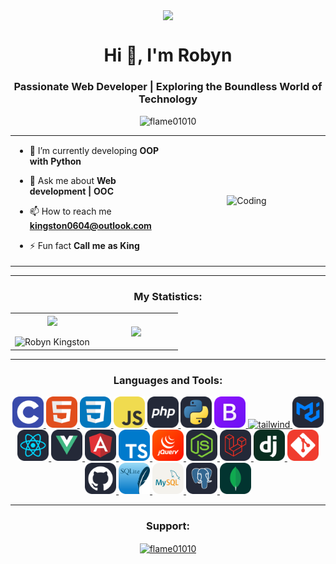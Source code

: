 <p align="center"><picture align="center"><img align="center" src = "https://github.com/7oSkaaa/7oSkaaa/blob/main/Images/about_me.gif?raw=true" width = 50px></picture></p>
<h1 align="center">Hi 👋, I'm Robyn</h1>
<h3 align="center">Passionate Web Developer | Exploring the Boundless World of Technology</h3>
<p align="center"> <img src="https://komarev.com/ghpvc/?username=flame01010&label=Profile%20views&color=0e75b6&style=flat" alt="flame01010" /> </p>

<table align="center">
<tr border="none">
<td width="50%" align="left">
  
- 🌱 I’m currently developing **OOP with Python**

- 💬 Ask me about **Web development | OOC**

- 📫 How to reach me **kingston0604@outlook.com**
  
- ⚡ Fun fact **Call me as King**

</td>
<td width="50%" align="center">

  <img align="center" alt="Coding" width="450" src="https://repository-images.githubusercontent.com/588181932/e36ec678-7984-4cdd-8e4c-a3932772ff8e">

  
  </td>
</tr>
</table>

---

<h3 align="center">My Statistics:</h3>
<p align="center">
<table align="center">
<tr border="none">
<td width="50%" align="center">
  
  <img  align="center"  src="https://github-readme-stats.vercel.app/api?username=flame01010&theme=dark&show_icons=true&count_private=true" />
  <br></br>
  <img  title="🔥 Get streak stats for your profile at git.io/streak-stats" alt="Robyn Kingston" src="https://github-readme-streak-stats.herokuapp.com/?user=flame01010&theme=dark&hide_border=false" /> 
</td>
<td width="50%" align="center">

  <img  align="center"  src="https://github-readme-stats.anuraghazra1.vercel.app/api/top-langs/?username=flame01010&theme=dark&hide_border=false&no-bg=true&no-frame=true&langs_count=10"/>
  
  </td>
</tr>
</table>

---

<h3 align="center">Languages and Tools:</h3>
<p align="center"> <a href="https://www.cprogramming.com/" target="_blank" rel="noreferrer"> <img src="https://github.com/tandpfun/skill-icons/blob/main/icons/C.svg" alt="c" width="50" height="50"/> </a> <a href="https://www.w3.org/html/" target="_blank" rel="noreferrer"> <img src="https://github.com/tandpfun/skill-icons/blob/main/icons/HTML.svg" alt="html5" width="50" height="50"/> </a> <a href="https://www.w3schools.com/css/" target="_blank" rel="noreferrer"> <img src="https://github.com/tandpfun/skill-icons/blob/main/icons/CSS.svg" alt="css3" width="50" height="50"/> </a> <a href="https://developer.mozilla.org/en-US/docs/Web/JavaScript" target="_blank" rel="noreferrer"> <img src="https://github.com/tandpfun/skill-icons/blob/main/icons/JavaScript.svg" alt="javascript" width="50" height="50"/> </a> <a href="https://www.php.net" target="_blank" rel="noreferrer"> <img src="https://github.com/tandpfun/skill-icons/raw/main/icons/PHP-Dark.svg" alt="php" width="50" height="50"/> </a> <a href="https://www.python.org/doc/" target="_blank" rel="noreferrer"> <img src="https://github.com/tandpfun/skill-icons/raw/main/icons/Python-Dark.svg" alt="python" width="50" height="50"/> </a> <a href="https://getbootstrap.com" target="_blank" rel="noreferrer"> <img src="https://github.com/tandpfun/skill-icons/blob/main/icons/Bootstrap.svg" alt="bootstrap" width="50" height="50"/> </a> <a href="https://tailwindcss.com/" target="_blank" rel="noreferrer"> <img src="https://github.com/Scar1109/skill-icons/blob/Scar1109/icons/TailwindCSS-Light.svg" alt="tailwind" width="50" height="50"/> </a> <a href="https://mui.com/material-ui/" target="_blank" rel="noreferrer"> <img src="https://github.com/tandpfun/skill-icons/raw/main/icons/MaterialUI-Dark.svg" alt="MUI" width="50" height="50"/> </a> <a href="https://react.dev/" target="_blank" rel="noreferrer"> <img src="https://github.com/tandpfun/skill-icons/raw/main/icons/React-Dark.svg" alt="react" width="50" height="50"/> </a> <a href="https://vuejs.org/" target="_blank" rel="noreferrer"> <img src="https://github.com/tandpfun/skill-icons/blob/main/icons/VueJS-Dark.svg" alt="vue" width="50" height="50"/> </a> <a href="https://angular.dev/" target="_blank" rel="noreferrer"> <img src="https://github.com/tandpfun/skill-icons/raw/main/icons/Angular-Dark.svg" alt="angular" width="50" height="50"/> <a href="https://www.typescriptlang.org/docs/" target="_blank" rel="noreferrer"> <img src="https://github.com/tandpfun/skill-icons/raw/main/icons/TypeScript.svg" alt="typescript" width="50" height="50"/> </a> <a href="https://api.jquery.com/" target="_blank" rel="noreferrer"> <img src="https://github.com/tandpfun/skill-icons/raw/main/icons/JQuery.svg" alt="jQuery" width="50" height="50"/> </a> <a href="https://nodejs.org/docs/latest/api/" target="_blank" rel="noreferrer"> <img src="https://github.com/tandpfun/skill-icons/raw/main/icons/NodeJS-Dark.svg" alt="nodejs" width="50" height="50"/> </a> <a href="https://laravel.com/docs/11.x/readme" target="_blank" rel="noreferrer"> <img src="https://github.com/tandpfun/skill-icons/raw/main/icons/Laravel-Dark.svg" alt="laravel" width="50" height="50"/> </a> <a href="https://docs.djangoproject.com/en/5.0/" target="_blank" rel="noreferrer"> <img src="https://github.com/tandpfun/skill-icons/raw/main/icons/Django.svg" alt="DJ" width="50" height="50"/> </a> <a href="https://git-scm.com/" target="_blank" rel="noreferrer"> <img src="https://github.com/tandpfun/skill-icons/blob/main/icons/Git.svg" alt="git" width="50" height="50"/> </a> <a href="https://docs.github.com/en" target="_blank" rel="noreferrer"> <img src="https://github.com/tandpfun/skill-icons/raw/main/icons/Github-Dark.svg" alt="github" width="50" height="50"/> </a> <a href="https://www.microsoft.com/en-us/sql-server" target="_blank" rel="noreferrer"> <img src="https://github.com/tandpfun/skill-icons/raw/main/icons/SQLite.svg" alt="mssql" width="50" height="50"/> </a> <a href="https://www.mysql.com/" target="_blank" rel="noreferrer"> <img src="https://github.com/tandpfun/skill-icons/blob/main/icons/MySQL-Light.svg" alt="mysql" width="50" height="50"/> </a> <a href="https://www.postgresql.org/docs/" target="_blank" rel="noreferrer"> <img src="https://github.com/tandpfun/skill-icons/raw/main/icons/PostgreSQL-Dark.svg" alt="mongodb" width="50" height="50"/> </a> <a href="https://www.mongodb.com/docs/" target="_blank" rel="noreferrer"> <img src="https://github.com/tandpfun/skill-icons/raw/main/icons/MongoDB.svg" alt="mongodb" width="50" height="50"/> </a> </p>

---

<h3 align="center">Support:</h3>
<p align="center"><a href="https://www.buymeacoffee.com/flame01010"> <img align="center" src="https://cdn.buymeacoffee.com/buttons/v2/default-yellow.png" height="50" width="210" alt="flame01010" /></a></p>

